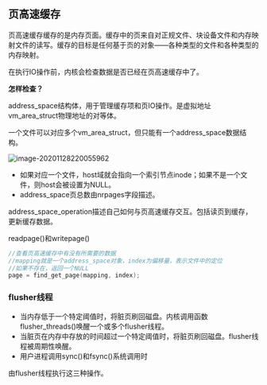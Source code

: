## 页高速缓存

页高速缓存缓存的是内存页面。缓存中的页来自对正规文件、块设备文件和内存映射文件的读写。缓存的目标是任何基于页的对象——各种类型的文件和各种类型的内存映射。

在执行IO操作前，内核会检查数据是否已经在页高速缓存中了。

**怎样检查？**

address_space结构体，用于管理缓存项和页IO操作。是虚拟地址vm_area_struct物理地址的对等体。

一个文件可以对应多个vm_area_struct，但只能有一个address_space数据结构。

![image-20201128220055962](C:\Users\dht24\AppData\Roaming\Typora\typora-user-images\image-20201128220055962.png)

- 如果对应一个文件，host域就会指向一个索引节点inode；如果不是一个文件，则host会被设置为NULL。
- address_space页总数由nrpages字段描述。

address_space_operation描述自己如何与页高速缓存交互。包括读页到缓存，更新缓存数据。

readpage()和writepage()

```c
//查看页高速缓存中有没有所需要的数据
//mapping就是一个address_space对象，index为偏移量，表示文件中的定位
//如果不存在，返回一个NULL
page = find_get_page(mapping, index);
```

### flusher线程

- 当内存低于一个特定阈值时，将脏页刷回磁盘。内核调用函数flusher_threads()唤醒一个或多个flusher线程。
- 当脏页在内存中存放的时间超过一个特定阈值时，将脏页刷回磁盘。flusher线程被周期性唤醒。
- 用户进程调用sync()和fsync()系统调用时

由flusher线程执行这三种操作。

